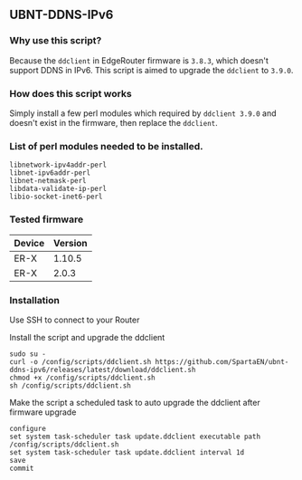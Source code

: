## UBNT-DDNS-IPv6

### Why use this script?

Because the ```ddclient``` in EdgeRouter firmware is ```3.8.3```, which doesn't support DDNS in IPv6. This script is aimed to upgrade the ```ddclient``` to ```3.9.0```.

### How does this script works

Simply install a few perl modules which required by ```ddclient 3.9.0``` and doesn't exist in the firmware, then replace the ```ddclient```.

### List of perl modules needed to be installed.

```
libnetwork-ipv4addr-perl
libnet-ipv6addr-perl
libnet-netmask-perl
libdata-validate-ip-perl
libio-socket-inet6-perl
```

### Tested firmware

| Device | Version |
|--------|---------|
| ER-X   | 1.10.5  |
| ER-X   | 2.0.3   |

### Installation

Use SSH to connect to your Router

Install the script and upgrade the ddclient

```shell
sudo su -
curl -o /config/scripts/ddclient.sh https://github.com/SpartaEN/ubnt-ddns-ipv6/releases/latest/download/ddclient.sh
chmod +x /config/scripts/ddclient.sh
sh /config/scripts/ddclient.sh
```
Make the script a scheduled task to auto upgrade the ddclient after firmware upgrade

```shell
configure
set system task-scheduler task update.ddclient executable path /config/scripts/ddclient.sh
set system task-scheduler task update.ddclient interval 1d
save
commit
```